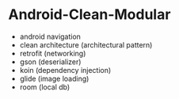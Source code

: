 # Android-Clean-Modular

-  android navigation
-  clean architecture (architectural pattern)
-  retrofit (networking)
-  gson (deserializer)
-  koin (dependency injection)
-  glide (image loading)
-  room (local db)